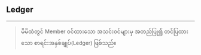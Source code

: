 ## Ledger ##
-----------
> မိမိထံတွင် Member ဝင်ထားသော အသင်းဝင်များမှ အတည်ပြု၍ တင်ပြထားသော စာရင်းအနှစ်ချုပ်(Ledger) ဖြစ်သည်။
